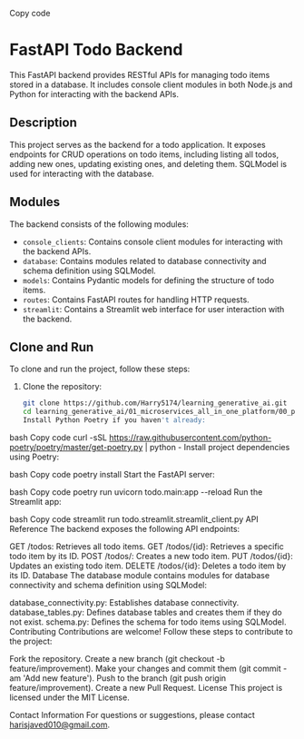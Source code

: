 Copy code

# FastAPI Todo Backend

This FastAPI backend provides RESTful APIs for managing todo items stored in a database. It includes console client modules in both Node.js and Python for interacting with the backend APIs.

## Description

This project serves as the backend for a todo application. It exposes endpoints for CRUD operations on todo items, including listing all todos, adding new ones, updating existing ones, and deleting them. SQLModel is used for interacting with the database.

## Modules

The backend consists of the following modules:

- `console_clients`: Contains console client modules for interacting with the backend APIs.
- `database`: Contains modules related to database connectivity and schema definition using SQLModel.
- `models`: Contains Pydantic models for defining the structure of todo items.
- `routes`: Contains FastAPI routes for handling HTTP requests.
- `streamlit`: Contains a Streamlit web interface for user interaction with the backend.

## Clone and Run

To clone and run the project, follow these steps:

1. Clone the repository:

   ```bash
   git clone https://github.com/Harry5174/learning_generative_ai.git
   cd learning_generative_ai/01_microservices_all_in_one_platform/00_python_poetry/00_poetry_projects/02_fastapi_todo_poetry_sqlmodel
   Install Python Poetry if you haven't already:
   ```

bash
Copy code
curl -sSL https://raw.githubusercontent.com/python-poetry/poetry/master/get-poetry.py | python -
Install project dependencies using Poetry:

bash
Copy code
poetry install
Start the FastAPI server:

bash
Copy code
poetry run uvicorn todo.main:app --reload
Run the Streamlit app:

bash
Copy code
streamlit run todo.streamlit.streamlit_client.py
API Reference
The backend exposes the following API endpoints:

GET /todos: Retrieves all todo items.
GET /todos/{id}: Retrieves a specific todo item by its ID.
POST /todos/: Creates a new todo item.
PUT /todos/{id}: Updates an existing todo item.
DELETE /todos/{id}: Deletes a todo item by its ID.
Database
The database module contains modules for database connectivity and schema definition using SQLModel:

database_connectivity.py: Establishes database connectivity.
database_tables.py: Defines database tables and creates them if they do not exist.
schema.py: Defines the schema for todo items using SQLModel.
Contributing
Contributions are welcome! Follow these steps to contribute to the project:

Fork the repository.
Create a new branch (git checkout -b feature/improvement).
Make your changes and commit them (git commit -am 'Add new feature').
Push to the branch (git push origin feature/improvement).
Create a new Pull Request.
License
This project is licensed under the MIT License.

Contact Information
For questions or suggestions, please contact harisjaved010@gmail.com.
